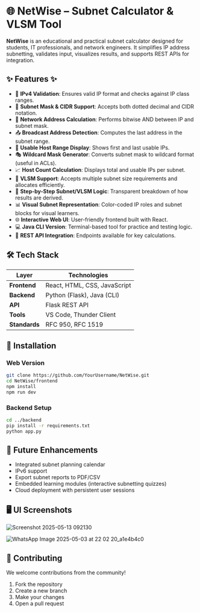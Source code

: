
# 🌐 NetWise – Subnet Calculator & VLSM Tool

**NetWise** is an educational and practical subnet calculator designed for students, IT professionals, and network engineers. It simplifies IP address subnetting, validates input, visualizes results, and supports REST APIs for integration.


## ✨ Features ✨

- 🔢 **IPv4 Validation**: Ensures valid IP format and checks against IP class ranges.
- 🧮 **Subnet Mask & CIDR Support**: Accepts both dotted decimal and CIDR notation.
- 📡 **Network Address Calculation**: Performs bitwise AND between IP and subnet mask.
- 📤 **Broadcast Address Detection**: Computes the last address in the subnet range.
- 👥 **Usable Host Range Display**: Shows first and last usable IPs.
- 🎭 **Wildcard Mask Generator**: Converts subnet mask to wildcard format (useful in ACLs).
- 📈 **Host Count Calculation**: Displays total and usable IPs per subnet.
- 🔧 **VLSM Support**: Accepts multiple subnet size requirements and allocates efficiently.
- 🧠 **Step-by-Step Subnet/VLSM Logic**: Transparent breakdown of how results are derived.
- 📊 **Visual Subnet Representation**: Color-coded IP roles and subnet blocks for visual learners.
- 🌐 **Interactive Web UI**: User-friendly frontend built with React.
- 💻 **Java CLI Version**: Terminal-based tool for practice and testing logic.
- 🔌 **REST API Integration**: Endpoints available for key calculations.


## 🛠 Tech Stack

| Layer         | Technologies                 |
| ------------- | ---------------------------- |
| **Frontend**  | React, HTML, CSS, JavaScript |
| **Backend**   | Python (Flask), Java (CLI)   |
| **API**       | Flask REST API               |
| **Tools**     | VS Code, Thunder Client      |
| **Standards** | RFC 950, RFC 1519            |


## 🚀 Installation

### Web Version

```bash
git clone https://github.com/YourUsername/NetWise.git
cd NetWise/frontend
npm install
npm run dev
```

### Backend Setup

```bash
cd ../backend
pip install -r requirements.txt
python app.py
```

## 🔮 Future Enhancements

- Integrated subnet planning calendar
- IPv6 support
- Export subnet reports to PDF/CSV
- Embedded learning modules (interactive subnetting quizzes)
- Cloud deployment with persistent user sessions

## 🖥️ UI Screenshots 
![Screenshot 2025-05-13 092130](https://github.com/user-attachments/assets/617d1037-d715-4f9d-b13f-9bdf1319cd9a)

![WhatsApp Image 2025-05-03 at 22 02 20_a1e4b4c0](https://github.com/user-attachments/assets/d9500766-8247-42b2-972a-5cd6fba6b294)

## 🤝 Contributing

We welcome contributions from the community!

1. Fork the repository
2. Create a new branch
3. Make your changes
4. Open a pull request 
